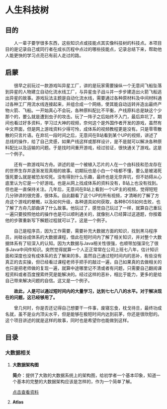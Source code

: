 # 人生科技树

## 目的	

&emsp;&emsp;人一辈子要学很多东西，这些知识点或技能点其实像科技树的科技点。本项目目的是记录自己或同行者在成长历程中点过的哪些技能点，记录总结下来，帮助他人能更快的学习点亮已有前人走过的路。

## 启蒙

&emsp;&emsp;很早之前玩过一款游戏叫异星工厂，讲的是玩家需要操纵一个无意间飞船坠落到异星的人物建立自动化流水线工厂，与异星虫子战斗并一步步建造出火箭飞船逃出异星的故事。游戏玩法主题是自动化流水线，需要通过各种原材料及中间材料通过各种工厂用流水线连接起来，并组合成一个网络，使其能自动运转并造出最终产物火箭、飞船。一开始真心不会玩，各种原料配比不平衡，产线原料总是缺这个少那个的，要么就是遭到虫子的攻击。玩了一阵子之后始终不入门，最后弃坑了。期间也看过好多资料，学习过大神的视频，奈何这个是外国作者开发的游戏，虽然有中文界面，但是网上游戏资料少得可怜，成体系的视频教程更是没有。只是零零散散的只言片语。在弃坑一段时间之后，无意间在B站看到某个UP的视频，讲述了总线的操作，给了自己灵感，如果产线这样或那样设计，是不是就可以解决各种原料配比以及运输的问题。于是找时间重开游戏，经过验证，很快通关了游戏。这是一个例子。

&emsp;&emsp;还有一款游戏叫方舟。讲述的是一个被植入芯片的人在一个由科技和恐龙存在的世界生存并逐渐发现真相的故事。初期玩也是小白一个啥都不懂，要么是被渴死饿死要么就是被恐龙咬死。没有得到什么乐趣，最终也是无奈弃坑，但不妨碍从心底里认为它是一个好游戏。也是从网上找成体系的资料没有，B站上也没有找到。但也是一直保持关注。几年后，无意间在B站上看到一个UP主的视频，觉得短短几分钟讲的很完善，很体系。自此翻看了这个UP的所有视频，才清晰的了解了方舟这个游戏的梗概，以及如何升级，各种道具如何获取，各种BOSS如何击败，也了解了方舟几部曲讲了什么故事。他玩过了，感觉自己玩过了一样，就算自己重玩一遍只要按照他给的操作也是可以顺利通关的，就像别人已经算过这道题，你按着他的步骤重新写下解题过程就可以了。这是一个例子。

&emsp;&emsp;自己是程序员，因为工作需要，需要补充大数据方面的知识，找到黑马程序员，尚硅谷成体系的大数据课程，借此在短时间内了解了相关知识，并对整个大数据体系有了较深入的认知。因为大数据与Java相关性很强，也顺带加强深化了很多Java中间件知识。突然觉得就算一个人正正常常在公司上班七八年，估计知识面和深度也没有成体系的去了解来的多。虽然自己通过短时间内的恶补，有些没有真正的去实操，但已经看过课程老师手把手的敲过一遍，自己如果真的去做相关的也只是把老师做的复现一遍，就算中途哪里记不清或者有问题，只需要自己翻阅课程资料或者百度搜索终究是能解决的。经过这样的恶补，相比于能力，更多的是给自己带来解决问题的自信。这又是一个例子。

&emsp;&emsp;**故此，人是可以通过短时间内的大量学习，达到七七八八的水平。对于解决现在的问题，这已经够用了。**

&emsp;&emsp;曾几何时，你是否还记得自己想要干一件事，废寝忘食，枕戈待旦，最终功成名就，虽不是业内顶尖水平，但是能够在极短时间内达到前茅，你还是很欣慰的。这个项目讲述的就是这样的故事，同时也是希望你也能做到这样。

## 目录

### 大数据相关

1. **大数据架构图**

   **简介**：提供了大致的大数据系统上的架构图，给初学者一个基本印象，知道一个基本的完整的大数据架构应该是怎样的，作为一个简单了解。

   [点击查看资料]()

   <a href="https://kdocs.cn/l/cpeVA4eWCZDX" target="__blank"></a>

2. **Atlas**

   

